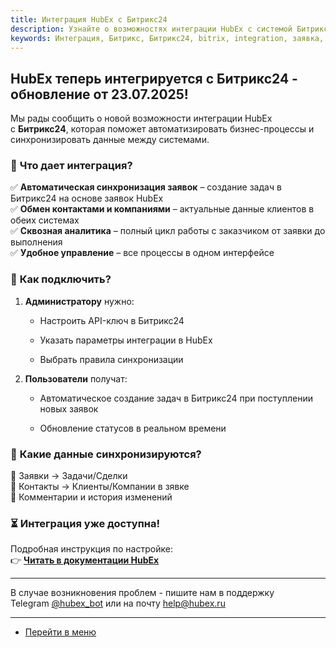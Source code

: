 ```yaml
---
title: Интеграция HubEx с Битрикс24
description: Узнайте о возможностях интеграции HubEx с системой Битрикс24 по передачи данных между системам.
keywords: Интеграция, Битрикс, Битрикс24, bitrix, integration, заявка, заявки, hubex, хабекс, хубекс, хабикс
---
```


<html lang="ru">
<head>
</head>
<body>
<h2><strong>HubEx теперь интегрируется с Битрикс24 - обновление от 23.07.2025!</strong></h2>
<p class="ds-markdown-paragraph">Мы рады сообщить о новой возможности интеграции HubEx с&nbsp;<strong>Битрикс24</strong>, которая поможет автоматизировать бизнес-процессы и синхронизировать данные между системами.</p>
<h3>🔹&nbsp;<strong>Что дает интеграция?</strong></h3>
<p class="ds-markdown-paragraph">✅&nbsp;<strong>Автоматическая синхронизация заявок</strong>&nbsp;&ndash; создание задач в Битрикс24 на основе заявок HubEx<br />✅&nbsp;<strong>Обмен контактами и компаниями</strong>&nbsp;&ndash; актуальные данные клиентов в обеих системах<br />✅&nbsp;<strong>Сквозная аналитика</strong>&nbsp;&ndash; полный цикл работы с заказчиком от заявки до выполнения<br />✅&nbsp;<strong>Удобное управление</strong>&nbsp;&ndash; все процессы в одном интерфейсе</p>
<h3>🔹&nbsp;<strong>Как подключить?</strong></h3>
<ol start="1">
<li>
<p class="ds-markdown-paragraph"><strong>Администратору</strong>&nbsp;нужно:</p>
<ul>
<li>
<p class="ds-markdown-paragraph">Настроить API-ключ в Битрикс24</p>
</li>
<li>
<p class="ds-markdown-paragraph">Указать параметры интеграции в HubEx</p>
</li>
<li>
<p class="ds-markdown-paragraph">Выбрать правила синхронизации</p>
</li>
</ul>
</li>
<li>
<p class="ds-markdown-paragraph"><strong>Пользователи</strong>&nbsp;получат:</p>
<ul>
<li>
<p class="ds-markdown-paragraph">Автоматическое создание задач в Битрикс24 при поступлении новых заявок</p>
</li>
<li>
<p class="ds-markdown-paragraph">Обновление статусов в реальном времени</p>
</li>
</ul>
</li>
</ol>
<h3>🔹&nbsp;<strong>Какие данные синхронизируются?</strong></h3>
<p class="ds-markdown-paragraph">📌 Заявки &rarr; Задачи/Сделки<br />📌 Контакты &rarr; Клиенты/Компании в зявке<br />📌 Комментарии и история изменений</p>
<h3>⏳&nbsp;<strong>Интеграция уже доступна!</strong></h3>
<p class="ds-markdown-paragraph">Подробная инструкция по настройке:<br />👉&nbsp;<strong><a href="https://wiki.hubex.ru/docs/FAQ/RU/admin/IntegrationBitrix24.html" target="_blank" rel="noreferrer">Читать в документации HubEx</a></strong></p>
<hr class="" data-start="3160" data-end="3163" />
<p class="" data-start="3165" data-end="3344">В случае возникновения проблем - пишите нам в поддержку Telegram&nbsp;<a href="https://t.me/hubex_bot" target="_blank" rel="noopener">@hubex_bot</a>&nbsp;или на почту&nbsp;<a href="mailto:help@hubex.ru">help@hubex.ru</a></p>
</body>
</html>

____
- [Перейти в меню](http://wiki.hubex.ru)

